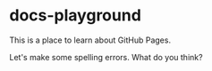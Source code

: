 # docs-playground

This is a place to learn about GitHub Pages.

Let's make some spelling errors. What do you think?

